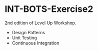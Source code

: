# INT-BOTS-Exercise2

2nd edition of Level Up Workshop.

- Design Patterns
- Unit Testing
- Continuous Integration